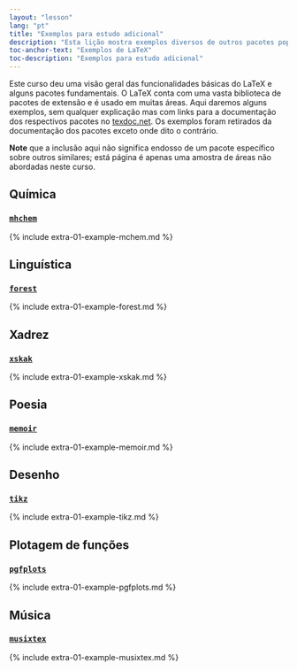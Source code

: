 ```yaml
---
layout: "lesson"
lang: "pt"
title: "Exemplos para estudo adicional"
description: "Esta lição mostra exemplos diversos de outros pacotes populares que não foram apresentados nas lições principais."
toc-anchor-text: "Exemplos de LaTeX"
toc-description: "Exemplos para estudo adicional"
---
```


Este curso deu uma visão geral das funcionalidades básicas do LaTeX e alguns
pacotes fundamentais.  O LaTeX conta com uma vasta biblioteca de pacotes de
extensão e é usado em muitas áreas.  Aqui daremos alguns exemplos, sem qualquer
explicação mas com links para a documentação dos respectivos pacotes no
[texdoc.net](https://texdoc.net).
Os exemplos foram retirados da documentação dos pacotes exceto onde dito o
contrário.

**Note** que a inclusão aqui não significa endosso de um pacote específico sobre
  outros similares;  está página é apenas uma amostra de áreas não abordadas
  neste curso.

## Química

### [`mhchem`](https://texdoc.net/pkg/mhchem)

{% include extra-01-example-mchem.md %}

## Linguística
### [`forest`](https://texdoc.net/pkg/forest)

{% include extra-01-example-forest.md %}

## Xadrez

<!-- not 2017 -->
### [`xskak`](https://texdoc.net/pkg/xskak)

{% include extra-01-example-xskak.md %}


## Poesia

### [`memoir`](https://texdoc.net/pkg/memoir)


{% include extra-01-example-memoir.md %}

## Desenho
<!-- not 2017 -->
### [`tikz`](https://texdoc.net/pkg/tikz)



{% include extra-01-example-tikz.md %}


## Plotagem de funções
### [`pgfplots`](https://texdoc.net/pkg/pgfplots)



{% include extra-01-example-pgfplots.md %}


## Música


### [`musixtex`](https://texdoc.net/pkg/musixtex)



{% include extra-01-example-musixtex.md %}
